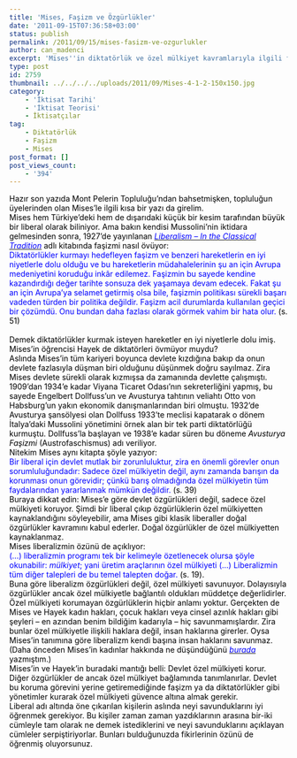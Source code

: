 ```yaml
---
title: 'Mises, Faşizm ve Özgürlükler'
date: '2011-09-15T07:36:58+03:00'
status: publish
permalink: /2011/09/15/mises-fasizm-ve-ozgurlukler
author: can_madenci
excerpt: 'Mises''in diktatörlük ve özel mülkiyet kavramlarıyla ilgili fikirlerini açıklayan ve gözden kaçmış sözleri üzerine bir değerlendirme...'
type: post
id: 2759
thumbnail: ../../../../uploads/2011/09/Mises-4-1-2-150x150.jpg
category:
    - 'İktisat Tarihi'
    - 'İktisat Teorisi'
    - İktisatçılar
tag:
    - Diktatörlük
    - Faşizm
    - Mises
post_format: []
post_views_count:
    - '394'
---
```

<span style="color: #000000;"> </span>

<span style="color: #000000;">Hazır son yazıda Mont Pelerin Topluluğu’ndan bahsetmişken, topluluğun üyelerinden olan Mises’le ilgili kısa bir yazı da girelim. </span>  
<span style="color: #000000;">Mises hem Türkiye’deki hem de dışarıdaki küçük bir kesim tarafından büyük bir liberal olarak biliniyor. Ama bakın kendisi Mussolini’nin iktidara gelmesinden sonra, 1927’de yayınlanan [<span style="color: #0000ff;">*Liberalism – In the Classical Tradition*</span>](http://mises.org/books/liberalism.pdf) adlı kitabında faşizmi nasıl övüyor: </span>  
<span style="color: #000000;"><span style="color: #0000ff;">Diktatörlükler kurmayı hedefleyen faşizm ve benzeri hareketlerin en iyi niyetlerle dolu olduğu ve bu hareketlerin müdahalelerinin şu an için Avrupa medeniyetini koruduğu inkâr edilemez. Faşizmin bu sayede kendine kazandırdığı değer tarihte sonsuza dek yaşamaya devam edecek. Fakat şu an için Avrupa’ya selamet getirmiş olsa bile, faşizmin politikası sürekli başarı vadeden türden bir politika değildir. Faşizm acil durumlarda kullanılan geçici bir çözümdü. Onu bundan daha fazlası olarak görmek vahim bir hata olur.</span> (s. 51)</span>  
<span style="color: #000000;"></span>  
<span style="color: #000000;">Demek diktatörlükler kurmak isteyen hareketler en iyi niyetlerle dolu imiş. Mises’in öğrencisi Hayek de diktatörleri övmüyor muydu? </span>  
<span style="color: #000000;">Aslında Mises’in tüm kariyeri boyunca devlete kızdığına bakıp da onun devlete fazlasıyla düşman biri olduğunu düşünmek doğru sayılmaz. Zira Mises devlete sürekli olarak kızmışsa da zamanında devlette çalışmıştı. 1909’dan 1934’e kadar Viyana Ticaret Odası’nın sekreterliğini yapmış, bu sayede Engelbert Dollfuss’un ve Avusturya tahtının veliahtı Otto von Habsburg’un yakın ekonomik danışmanlarından biri olmuştu. 1932’de Avusturya şansölyesi olan Dollfuss 1933’te meclisi kapatarak o dönem İtalya’daki Mussolini yönetimini örnek alan bir tek parti diktatörlüğü kurmuştu. Dollfuss’la başlayan ve 1938’e kadar süren bu döneme *Avusturya Faşizmi* (Austrofaschismus) adı veriliyor. </span>  
<span style="color: #000000;">Nitekim Mises aynı kitapta şöyle yazıyor:</span>  
<span style="color: #000000;"><span style="color: #0000ff;">Bir liberal için devlet mutlak bir zorunluluktur, zira en önemli görevler onun sorumluluğundadır: Sadece özel mülkiyetin değil, aynı zamanda barışın da korunması onun görevidir; çünkü barış olmadığında özel mülkiyetin tüm faydalarından yararlanmak mümkün değildir.</span> (s. 39)</span>  
<span style="color: #000000;">Buraya dikkat edin: Mises’e göre devlet özgürlükleri değil, sadece özel mülkiyeti koruyor. Şimdi bir liberal çıkıp özgürlüklerin özel mülkiyetten kaynaklandığını söyleyebilir, ama Mises gibi klasik liberaller doğal özgürlükler kavramını kabul ederler. Doğal özgürlükler de özel mülkiyetten kaynaklanmaz. </span>  
<span style="color: #000000;">Mises liberalizmin özünü de açıklıyor:</span>  
<span style="color: #000000;"><span style="color: #0000ff;">(…) liberalizmin programı tek bir kelimeyle özetlenecek olursa şöyle okunabilir: *mülkiyet*; yani üretim araçlarının özel mülkiyeti (…) Liberalizmin tüm diğer talepleri de bu temel talepten doğar.</span> (s. 19). </span>  
<span style="color: #000000;">Buna göre liberalizm özgürlükleri değil, özel mülkiyeti savunuyor. Dolayısıyla özgürlükler ancak özel mülkiyetle bağlantılı oldukları müddetçe değerlidirler. Özel mülkiyeti korumayan özgürlüklerin hiçbir anlamı yoktur. Gerçekten de Mises ve Hayek kadın hakları, çocuk hakları veya cinsel azınlık hakları gibi şeyleri – en azından benim bildiğim kadarıyla – hiç savunmamışlardır. Zira bunlar özel mülkiyetle ilişkili haklara değil, insan haklarına girerler. Oysa Mises’in tanımına göre liberalizm kendi başına insan haklarını savunmaz. (Daha önceden Mises’in kadınlar hakkında ne düşündüğünü [<span style="color: #0000ff;">*burada*</span>](https://iktisadiyat.com/2011/05/04/mises-sosyalizm-ve-kadinlar/) yazmıştım.) </span>  
<span style="color: #000000;">Mises’in ve Hayek’in buradaki mantığı belli: Devlet özel mülkiyeti korur. Diğer özgürlükler de ancak özel mülkiyet bağlamında tanımlanırlar. Devlet bu koruma görevini yerine getiremediğinde faşizm ya da diktatörlükler gibi yönetimler kurarak özel mülkiyeti güvence altına almak gerekir. </span>  
<span style="color: #000000;">Liberal adı altında öne çıkarılan kişilerin aslında neyi savunduklarını iyi öğrenmek gerekiyor. Bu kişiler zaman zaman yazdıklarının arasına bir-iki cümleyle tam olarak ne demek istediklerini ve neyi savunduklarını açıklayan cümleler serpiştiriyorlar. Bunları bulduğunuzda fikirlerinin özünü de öğrenmiş oluyorsunuz. </span>
